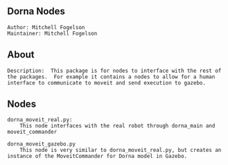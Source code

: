 ## Dorna Nodes
    Author: Mitchell Fogelson
    Maintainer: Mitchell Fogelson

## About
    Description:  This package is for nodes to interface with the rest of the packages.  For example it contains a nodes to allow for a human interface to communicate to moveit and send execution to gazebo.

## Nodes
    dorna_moveit_real.py:
        This node interfaces with the real robot through dorna_main and moveit_commander
    
    dorna_moveit_gazebo.py
        This node is very similar to dorna_moveit_real.py, but creates an instance of the MoveitCommander for Dorna model in Gazebo.
        
